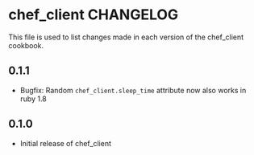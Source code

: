 chef_client CHANGELOG
=====================

This file is used to list changes made in each version of the chef_client cookbook.

0.1.1
-----
- Bugfix: Random `chef_client.sleep_time` attribute now also works in ruby 1.8

0.1.0
-----
- Initial release of chef_client
